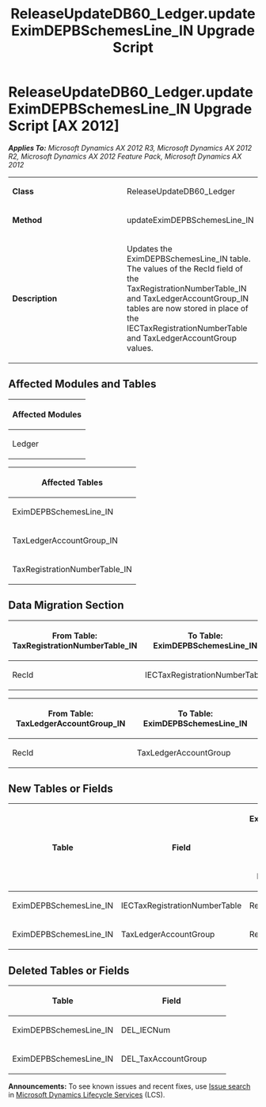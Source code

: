 ﻿---
title: ReleaseUpdateDB60_Ledger.updateEximDEPBSchemesLine_IN Upgrade Script
TOCTitle: ReleaseUpdateDB60_Ledger.updateEximDEPBSchemesLine_IN Upgrade Script
ms:assetid: 798e3e9a-f185-8f5b-77eb-d9d444987274
ms:mtpsurl: https://msdn.microsoft.com/en-us/library/JJ719396(v=AX.60)
ms:contentKeyID: 49709187
ms.date: 05/18/2015
mtps_version: v=AX.60
---

# ReleaseUpdateDB60\_Ledger.updateEximDEPBSchemesLine\_IN Upgrade Script [AX 2012]


_**Applies To:** Microsoft Dynamics AX 2012 R3, Microsoft Dynamics AX 2012 R2, Microsoft Dynamics AX 2012 Feature Pack, Microsoft Dynamics AX 2012_

<table>
<colgroup>
<col style="width: 50%" />
<col style="width: 50%" />
</colgroup>
<tbody>
<tr class="odd">
<td><p><strong>Class</strong></p></td>
<td><p>ReleaseUpdateDB60_Ledger</p></td>
</tr>
<tr class="even">
<td><p><strong>Method</strong></p></td>
<td><p>updateEximDEPBSchemesLine_IN</p></td>
</tr>
<tr class="odd">
<td><p><strong>Description</strong></p></td>
<td><p>Updates the EximDEPBSchemesLine_IN table. The values of the RecId field of the TaxRegistrationNumberTable_IN and TaxLedgerAccountGroup_IN tables are now stored in place of the IECTaxRegistrationNumberTable and TaxLedgerAccountGroup values.</p></td>
</tr>
</tbody>
</table>


## Affected Modules and Tables

<table>
<colgroup>
<col style="width: 100%" />
</colgroup>
<thead>
<tr class="header">
<th><p>Affected Modules</p></th>
</tr>
</thead>
<tbody>
<tr class="odd">
<td><p>Ledger</p></td>
</tr>
</tbody>
</table>


<table>
<colgroup>
<col style="width: 100%" />
</colgroup>
<thead>
<tr class="header">
<th><p>Affected Tables</p></th>
</tr>
</thead>
<tbody>
<tr class="odd">
<td><p>EximDEPBSchemesLine_IN</p></td>
</tr>
<tr class="even">
<td><p>TaxLedgerAccountGroup_IN</p></td>
</tr>
<tr class="odd">
<td><p>TaxRegistrationNumberTable_IN</p></td>
</tr>
</tbody>
</table>


## Data Migration Section

<table>
<colgroup>
<col style="width: 50%" />
<col style="width: 50%" />
</colgroup>
<thead>
<tr class="header">
<th><p>From Table: TaxRegistrationNumberTable_IN</p></th>
<th><p>To Table: EximDEPBSchemesLine_IN</p></th>
</tr>
</thead>
<tbody>
<tr class="odd">
<td><p>RecId</p></td>
<td><p>IECTaxRegistrationNumberTable</p></td>
</tr>
</tbody>
</table>


<table>
<colgroup>
<col style="width: 50%" />
<col style="width: 50%" />
</colgroup>
<thead>
<tr class="header">
<th><p>From Table: TaxLedgerAccountGroup_IN</p></th>
<th><p>To Table: EximDEPBSchemesLine_IN</p></th>
</tr>
</thead>
<tbody>
<tr class="odd">
<td><p>RecId</p></td>
<td><p>TaxLedgerAccountGroup</p></td>
</tr>
</tbody>
</table>


## New Tables or Fields

<table>
<colgroup>
<col style="width: 33%" />
<col style="width: 33%" />
<col style="width: 33%" />
</colgroup>
<thead>
<tr class="header">
<th><p>Table</p></th>
<th><p>Field</p></th>
<th><p>Extended Data Type</p>
<p>-or- Base Enum</p></th>
</tr>
</thead>
<tbody>
<tr class="odd">
<td><p>EximDEPBSchemesLine_IN</p></td>
<td><p>IECTaxRegistrationNumberTable</p></td>
<td><p>RefRecId</p></td>
</tr>
<tr class="even">
<td><p>EximDEPBSchemesLine_IN</p></td>
<td><p>TaxLedgerAccountGroup</p></td>
<td><p>RefRecId</p></td>
</tr>
</tbody>
</table>


## Deleted Tables or Fields

<table>
<colgroup>
<col style="width: 50%" />
<col style="width: 50%" />
</colgroup>
<thead>
<tr class="header">
<th><p>Table</p></th>
<th><p>Field</p></th>
</tr>
</thead>
<tbody>
<tr class="odd">
<td><p>EximDEPBSchemesLine_IN</p></td>
<td><p>DEL_IECNum</p></td>
</tr>
<tr class="even">
<td><p>EximDEPBSchemesLine_IN</p></td>
<td><p>DEL_TaxAccountGroup</p></td>
</tr>
</tbody>
</table>

  
**Announcements:** To see known issues and recent fixes, use [Issue search](http://go.microsoft.com/fwlink/?linkid=389258) in [Microsoft Dynamics Lifecycle Services](http://go.microsoft.com/fwlink/?linkid=306505) (LCS).

